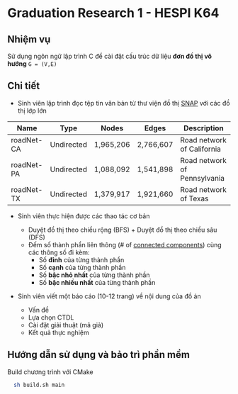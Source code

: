 # Graduation Research 1 - HESPI K64

## Nhiệm vụ

Sử dụng ngôn ngữ lập trình C để cài đặt cấu trúc dữ liệu **đơn đồ thị vô hướng** `G = (V,E)`

## Chi tiết

- Sinh viên lập trình đọc tệp tin văn bản từ thư viện đồ thị [SNAP](http://snap.stanford.edu/data/index.html) với các đồ thị lớp lớn

| Name       | Type       | Nodes     | Edges     | Description                  |
| ---------- | ---------- | --------- | --------- | ---------------------------- |
| roadNet-CA | Undirected | 1,965,206 | 2,766,607 | Road network of California   |
| roadNet-PA | Undirected | 1,088,092 | 1,541,898 | Road network of Pennsylvania |
| roadNet-TX | Undirected | 1,379,917 | 1,921,660 | Road network of Texas        |

- Sinh viên thực hiện được các thao tác cơ bản

  - Duyệt đồ thị theo chiều rộng (BFS) + Duyệt đồ thị theo chiều sâu (DFS)
  - Đếm số thành phần liên thông (# of [connected components](<https://en.wikipedia.org/wiki/Component_(graph_theory)>)) cùng các thông số đi kèm:
    - Số **đỉnh** của từng thành phần
    - Số **cạnh** của từng thành phần
    - Số **bậc nhỏ nhất** của từng thành phần
    - Số **bậc nhiều nhất** của từng thành phần

- Sinh viên viết một báo cáo (10-12 trang) về nội dung của đồ án

  - Vấn đề
  - Lựa chọn CTDL
  - Cài đặt giải thuật (mã giả)
  - Kết quả thực nghiệm

## Hướng dẫn sử dụng và bảo trì phần mềm

Build chương trình với CMake

```bash
  sh build.sh main
```
